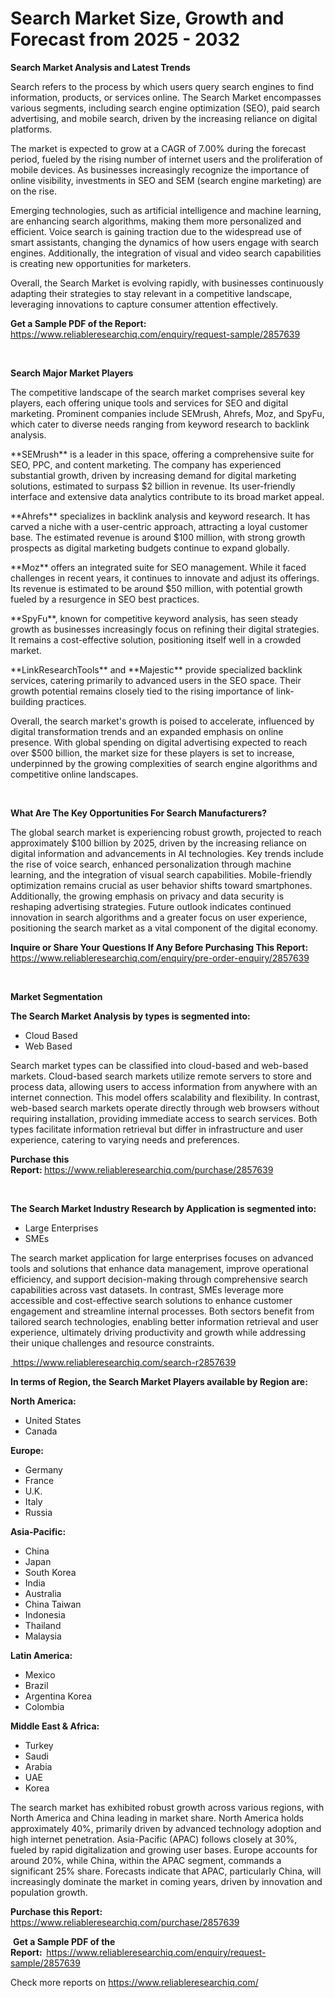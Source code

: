 <p><h1>Search Market Size, Growth and Forecast from 2025 - 2032</h1></p><p><strong>Search Market Analysis and Latest Trends</strong></p>
<p><p>Search refers to the process by which users query search engines to find information, products, or services online. The Search Market encompasses various segments, including search engine optimization (SEO), paid search advertising, and mobile search, driven by the increasing reliance on digital platforms. </p><p>The market is expected to grow at a CAGR of 7.00% during the forecast period, fueled by the rising number of internet users and the proliferation of mobile devices. As businesses increasingly recognize the importance of online visibility, investments in SEO and SEM (search engine marketing) are on the rise. </p><p>Emerging technologies, such as artificial intelligence and machine learning, are enhancing search algorithms, making them more personalized and efficient. Voice search is gaining traction due to the widespread use of smart assistants, changing the dynamics of how users engage with search engines. Additionally, the integration of visual and video search capabilities is creating new opportunities for marketers. </p><p>Overall, the Search Market is evolving rapidly, with businesses continuously adapting their strategies to stay relevant in a competitive landscape, leveraging innovations to capture consumer attention effectively.</p></p>
<p><strong>Get a Sample PDF of the Report:&nbsp;</strong> <a href="https://www.reliableresearchiq.com/enquiry/request-sample/2857639?utm_campaign=3136&utm_medium=2&utm_source=Github&utm_content=ia&utm_term=12032025&utm_id=search">https://www.reliableresearchiq.com/enquiry/request-sample/2857639</a></p>
<p>&nbsp;</p>
<p><strong>Search Major Market Players</strong></p>
<p><p>The competitive landscape of the search market comprises several key players, each offering unique tools and services for SEO and digital marketing. Prominent companies include SEMrush, Ahrefs, Moz, and SpyFu, which cater to diverse needs ranging from keyword research to backlink analysis.</p><p>**SEMrush** is a leader in this space, offering a comprehensive suite for SEO, PPC, and content marketing. The company has experienced substantial growth, driven by increasing demand for digital marketing solutions, estimated to surpass $2 billion in revenue. Its user-friendly interface and extensive data analytics contribute to its broad market appeal.</p><p>**Ahrefs** specializes in backlink analysis and keyword research. It has carved a niche with a user-centric approach, attracting a loyal customer base. The estimated revenue is around $100 million, with strong growth prospects as digital marketing budgets continue to expand globally.</p><p>**Moz** offers an integrated suite for SEO management. While it faced challenges in recent years, it continues to innovate and adjust its offerings. Its revenue is estimated to be around $50 million, with potential growth fueled by a resurgence in SEO best practices.</p><p>**SpyFu**, known for competitive keyword analysis, has seen steady growth as businesses increasingly focus on refining their digital strategies. It remains a cost-effective solution, positioning itself well in a crowded market.</p><p>**LinkResearchTools** and **Majestic** provide specialized backlink services, catering primarily to advanced users in the SEO space. Their growth potential remains closely tied to the rising importance of link-building practices.</p><p>Overall, the search market's growth is poised to accelerate, influenced by digital transformation trends and an expanded emphasis on online presence. With global spending on digital advertising expected to reach over $500 billion, the market size for these players is set to increase, underpinned by the growing complexities of search engine algorithms and competitive online landscapes.</p></p>
<p>&nbsp;</p>
<p><strong>What Are The Key Opportunities For Search Manufacturers?</strong></p>
<p><p>The global search market is experiencing robust growth, projected to reach approximately $100 billion by 2025, driven by the increasing reliance on digital information and advancements in AI technologies. Key trends include the rise of voice search, enhanced personalization through machine learning, and the integration of visual search capabilities. Mobile-friendly optimization remains crucial as user behavior shifts toward smartphones. Additionally, the growing emphasis on privacy and data security is reshaping advertising strategies. Future outlook indicates continued innovation in search algorithms and a greater focus on user experience, positioning the search market as a vital component of the digital economy.</p></p>
<p><strong>Inquire or Share Your Questions If Any Before Purchasing This Report:</strong> <a href="https://www.reliableresearchiq.com/enquiry/pre-order-enquiry/2857639?utm_campaign=3136&utm_medium=2&utm_source=Github&utm_content=ia&utm_term=12032025&utm_id=search">https://www.reliableresearchiq.com/enquiry/pre-order-enquiry/2857639</a></p>
<p>&nbsp;</p>
<p><strong>Market Segmentation</strong></p>
<p><strong>The Search Market Analysis by types is segmented into:</strong></p>
<p><ul><li>Cloud Based</li><li>Web Based</li></ul></p>
<p><p>Search market types can be classified into cloud-based and web-based markets. Cloud-based search markets utilize remote servers to store and process data, allowing users to access information from anywhere with an internet connection. This model offers scalability and flexibility. In contrast, web-based search markets operate directly through web browsers without requiring installation, providing immediate access to search services. Both types facilitate information retrieval but differ in infrastructure and user experience, catering to varying needs and preferences.</p></p>
<p><strong>Purchase this Report:&nbsp;</strong><a href="https://www.reliableresearchiq.com/purchase/2857639?utm_campaign=3136&utm_medium=2&utm_source=Github&utm_content=ia&utm_term=12032025&utm_id=search">https://www.reliableresearchiq.com/purchase/2857639</a></p>
<p>&nbsp;</p>
<p><strong>The Search Market Industry Research by Application is segmented into:</strong></p>
<p><ul><li>Large Enterprises</li><li>SMEs</li></ul></p>
<p><p>The search market application for large enterprises focuses on advanced tools and solutions that enhance data management, improve operational efficiency, and support decision-making through comprehensive search capabilities across vast datasets. In contrast, SMEs leverage more accessible and cost-effective search solutions to enhance customer engagement and streamline internal processes. Both sectors benefit from tailored search technologies, enabling better information retrieval and user experience, ultimately driving productivity and growth while addressing their unique challenges and resource constraints.</p></p>
<p><a href="https://www.reliableresearchiq.com/search-r2857639?utm_campaign=3136&utm_medium=2&utm_source=Github&utm_content=ia&utm_term=12032025&utm_id=search">&nbsp;https://www.reliableresearchiq.com/search-r2857639</a></p>
<p><strong>In terms of Region, the Search Market Players available by Region are:</strong></p>
<p>
    <p> <strong> North America: </strong>
        <ul>
            <li>United States</li>
            <li>Canada</li>
        </ul>
        </p> 
    <p> <strong> Europe: </strong>
        <ul>
            <li>Germany</li>
            <li>France</li>
            <li>U.K.</li>
            <li>Italy</li>
            <li>Russia</li>
        </ul>
        </p> 
    <p> <strong> Asia-Pacific: </strong>
        <ul>
            <li>China</li>
            <li>Japan</li>
            <li>South Korea</li>
            <li>India</li>
            <li>Australia</li>
            <li>China Taiwan</li>
            <li>Indonesia</li>
            <li>Thailand</li>
            <li>Malaysia</li>
        </ul>
        </p> 
    <p> <strong> Latin America: </strong>
        <ul>
            <li>Mexico</li>
            <li>Brazil</li>
            <li>Argentina Korea</li>
            <li>Colombia</li>
        </ul>
        </p> 
    <p> <strong> Middle East & Africa: </strong>
        <ul>
            <li>Turkey</li>
            <li>Saudi</li>
            <li>Arabia</li>
            <li>UAE</li>
            <li>Korea</li>
        </ul>
    </p>
    </p>
<p><p>The search market has exhibited robust growth across various regions, with North America and China leading in market share. North America holds approximately 40%, primarily driven by advanced technology adoption and high internet penetration. Asia-Pacific (APAC) follows closely at 30%, fueled by rapid digitalization and growing user bases. Europe accounts for around 20%, while China, within the APAC segment, commands a significant 25% share. Forecasts indicate that APAC, particularly China, will increasingly dominate the market in coming years, driven by innovation and population growth.</p></p>
<p><strong>Purchase this Report: </strong><a href="https://www.reliableresearchiq.com/purchase/2857639?utm_campaign=3136&utm_medium=2&utm_source=Github&utm_content=ia&utm_term=12032025&utm_id=search">https://www.reliableresearchiq.com/purchase/2857639</a></p>
<p>&nbsp;<strong>Get a Sample PDF of the Report:&nbsp;&nbsp;</strong><a href="https://www.reliableresearchiq.com/enquiry/request-sample/2857639?utm_campaign=3136&utm_medium=2&utm_source=Github&utm_content=ia&utm_term=12032025&utm_id=search">https://www.reliableresearchiq.com/enquiry/request-sample/2857639</a></p>
<p><strong></strong></p>
<p>Check more reports on <a href="https://www.reliableresearchiq.com/?utm_campaign=3136&utm_medium=2&utm_source=Github&utm_content=ia&utm_term=12032025&utm_id=search">https://www.reliableresearchiq.com/</a></p>
